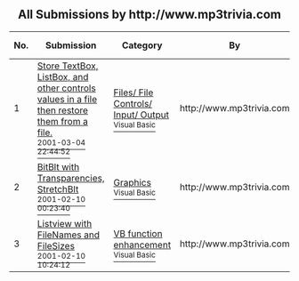 ﻿<div align="center">

## All Submissions by http://www\.mp3trivia\.com

</div>

No.  | Submission | Category | By   | User Rating
---- | ---------- | -------- | ---- | -----------
1 | [Store TextBox, ListBox, and other controls values in a file then restore them from a file\.<br /><sup>2001-03-04 22:44:52</sup>](https://github.com/Planet-Source-Code/http-www-mp3trivia-com-store-textbox-listbox-and-other-controls-values-in-a-file-then-rest__1-21522) | [Files/ File Controls/ Input/ Output<br /><sup>Visual Basic</sup>](../ByCategory/files-file-controls-input-output__1-3.md) | http://www\.mp3trivia\.com | 4.2 (25 globes from 6 users)
2 | [BitBlt with Transparencies, StretchBlt<br /><sup>2001-02-10 00:23:40</sup>](https://github.com/Planet-Source-Code/http-www-mp3trivia-com-bitblt-with-transparencies-stretchblt__1-21315) | [Graphics<br /><sup>Visual Basic</sup>](../ByCategory/graphics__1-46.md) | http://www\.mp3trivia\.com | 4.3 (13 globes from 3 users)
3 | [Listview with FileNames and FileSizes<br /><sup>2001-02-10 10:24:12</sup>](https://github.com/Planet-Source-Code/http-www-mp3trivia-com-listview-with-filenames-and-filesizes__1-21319) | [VB function enhancement<br /><sup>Visual Basic</sup>](../ByCategory/vb-function-enhancement__1-25.md) | http://www\.mp3trivia\.com | 4.0 (8 globes from 2 users)
